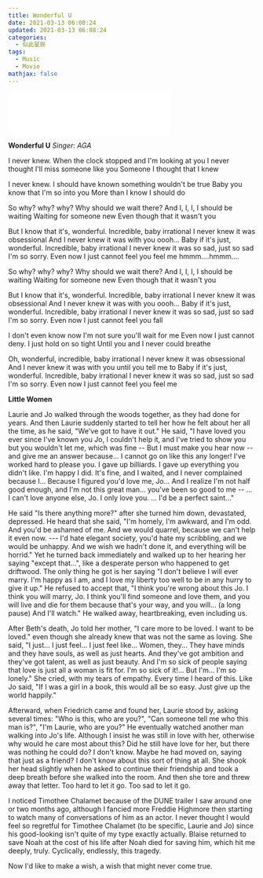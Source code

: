 ```yaml
---
title: Wonderful U
date: 2021-03-13 06:08:24
updated: 2021-03-13 06:08:24
categories:
  - 似此星辰
tags:
  - Music
  - Movie
mathjax: false
---
```



<iframe frameborder="no" border="0" marginwidth="0" marginheight="0" width=330 height=86 src="//music.163.com/outchain/player?type=2&id=1803528331&auto=1&height=66"></iframe>


**Wonderful U**
*Singer: AGA*

I never knew.
When the clock stopped and I'm looking at you
I never thought I'll miss someone like you
Someone I thought that I knew

I never knew.
I should have known something wouldn't be true
Baby you know that I'm so into you
More than I know I should do

So why? why? why? Why should we wait there?
And I, I, I, I should be waiting
Waiting for someone new
Even though that it wasn't you

But I know that it's, wonderful.
Incredible, baby irrational
I never knew it was obsessional
And I never knew it was with you oooh...
Baby if it's just, wonderful.
Incredible, baby irrational
I never knew it was so sad, just so sad
I'm so sorry.
Even now I just cannot feel you feel me
hmmm....hmmm....

So why? why? why? Why should we wait there?
And I, I, I, I should be waiting
Waiting for someone new
Even though that it wasn't you

But I know that it's, wonderful.
Incredible, baby irrational
I never knew it was obsessional
And I never knew it was with you oooh...
Baby if it's just, wonderful.
Incredible, baby irrational
I never knew it was so sad, just so sad
I'm so sorry.
Even now I just cannot feel you fall

I don't even know now I'm not sure you'll wait for me
Even now I just cannot deny.
I just hold on so tight
Until you and I never could breathe

Oh, wonderful, incredible, baby irrational
I never knew it was obsessional
And I never knew it was with you until you tell me to
Baby if it's just, wonderful.
Incredible, baby irrational
I never knew it was so sad, just so sad
I'm so sorry.
Even now I just cannot feel you feel me

<!--
作词 : AGA
作曲 : AGA
编曲 : AGA 江海迦


我从未知晓
当我凝望你之时 时间恍若戛然而止
我未曾想过会对你如此念念不忘
那个我曾认为对其一切都了如指掌的人
我也从不知道
或许我早该明白有些事并非能够得偿所愿
亲爱的 你应知我是多么沉醉痴迷于你
逾越我应保持冷静的界线

所以为何
我们为何苦苦等待
或许我本就应在此等候
昂首期盼新人而至
即便那人并不是你

我也会知道这是多么美妙的事情
令人难以置信 亲爱的 这甚至有些捉摸不透
我从未想过会深陷这无法抗拒的感受之中
我也从未想过是与你相伴
亲爱的 这种感觉精妙绝伦
令人难以置信 亲爱的 这甚至有些捉摸不透
而我却从不知这会如此令人悲恸欲绝
我对此深表歉意
甚至如今我都无法感受你所感知我爱的温热


所以为何
我们为何苦苦等待
或许我本就应在此等候
昂首期盼新人而至
即便那人并不是你

我也会知道这是多么美妙的事情
令人难以置信 亲爱的 这甚至有些捉摸不透
我从未想过会深陷这无法抗拒的感受之中
我也从未想过是与你相伴
亲爱的 这种感觉精妙绝伦
令人难以置信 亲爱的 这甚至有些捉摸不透
而我却从不知这会如此令人悲恸欲绝
我对此深表歉意
甚至如今我都无法感受到你已深深沦陷


我甚至都不知道
也不确定是否你将为我等候
即便如今 我也不可否认
只是紧紧将你拥入怀中
直至我们气咽声丝于这依偎间
.
精妙绝伦
令人难以置信 亲爱的 这甚至有些捉摸不透
我从未想过会深陷这无法抗拒的感受之中
我也从未想过是与你相伴直至你告知于我
亲爱的 这种感觉精妙绝伦
令人难以置信 亲爱的 这甚至有些捉摸不透
而我却从不知这会如此令人悲恸欲绝
我对此深表歉意
甚至如今我都无法感受你所感知我爱的温热


监制 : 舒文@Zoo Music
-->


**Little Women**

Laurie and Jo walked through the woods together, as they had done for years. And then Laurie suddenly started to tell her how he felt about her all the time, as he said, "We've got to have it out." He said, "I have loved you ever since I've known you Jo, I couldn't help it, and I've tried to show you but you wouldn't let me, which was fine -- But I must make you hear now -- and give me an answer because... I cannot go on like this any longer! I've worked hard to please you. I gave up billiards. I gave up everything you didn't like. I'm happy I did. It's fine, and I waited, and I never complained because I... Because I figured you'd love me, Jo... And I realize I'm not half good enough, and I'm not this great man... you've been so good to me -- ... I can't love anyone else, Jo. I only love you. ... I'd be a perfect saint..."

He said "Is there anything more?" after she turned him down, devastated, depressed. He heard that she said, "I'm homely, I'm awkward, and I'm odd. And you'd be ashamed of me. And we would quarrel, because we can't help it even now. --- I'd hate elegant society, you'd hate my scribbling, and we would be unhappy. And we wish we hadn't done it, and everything will be horrid." Yet he turned back immediately and walked up to her hearing her saying "except that...", like a desperate person who happened to get driftwood. The only thing he got is her saying "I don't believe I will ever marry. I'm happy as I am, and I love my liberty too well to be in any hurry to give it up." He refused to accept that, "I think you're wrong about this Jo. I think you will marry, Jo. I think you'll find someone and love them, and you will live and die for them because that's your way, and you will... (a long pause) And I'll watch." He walked away, heartbreaking, even including us.
<!--He refused to believe that, take it, refused to accept that-->

After Beth's death, Jo told her mother, "I care more to be loved. I want to be loved." even though she already knew that was not the same as loving. She said, "I just... I just feel... I just feel like... Women, they... They have minds and they have souls, as well as just hearts. And they've got ambition and they've got talent, as well as just beauty. And I'm so sick of people saying that love is just all a woman is fit for. I'm so sick of it!... But I'm... I'm so lonely." She cried, with my tears of empathy. Every time I heard of this. Like Jo said, "If I was a girl in a book, this would all be so easy. Just give up the world happily."

Afterward, when Friedrich came and found her, Laurie stood by, asking several times: "Who is this, who are you?", "Can someone tell me who this man is?", "I'm Laurie, who are you?" He eventually watched another man walking into Jo's life. Although I insist he was still in love with her, otherwise why would he care most about this? Did he still have love for her, but there was nothing he could do? I don't know. Maybe he had moved on, saying that just as a friend? I don't know about this sort of thing at all. She shook her head slightly when he asked to continue their friendship and took a deep breath before she walked into the room. And then she tore and threw away that letter. Too hard to let it go. Too sad to let it go.

I noticed Timothee Chalamet because of the DUNE trailer I saw around one or two months ago, although I fancied more Freddie Highmore then starting to watch many of conversations of him as an actor. I never thought I would feel so regretful for Timothee Chalamet (to be specific, Laurie and Jo) since his good-looking isn't quite of my type exactly actually. Blaise returned to save Noah at the cost of his life after Noah died for saving him, which hit me deeply, truly. Cyclically, endlessly, this tragedy.
<!--
循环往复，无休无止
after a long pause
-->

Now I'd like to make a wish, a wish that might never come true.


